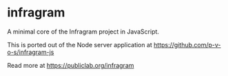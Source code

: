 # infragram
A minimal core of the Infragram project in JavaScript.

This is ported out of the Node server application at https://github.com/p-v-o-s/infragram-js

Read more at https://publiclab.org/infragram
